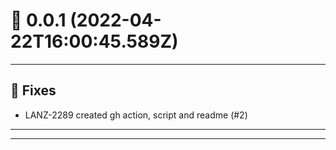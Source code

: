 # :confetti_ball: 0.0.1 (2022-04-22T16:00:45.589Z)
- - -
## :bug: Fixes
* LANZ-2289 created gh action, script and readme (#2)
- - -
- - -
